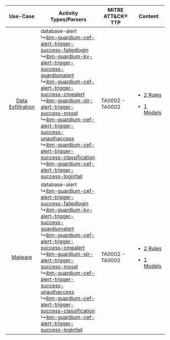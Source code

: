 |    Use-Case    | Activity Types/Parsers    | MITRE ATT&CK® TTP   | Content    |
|:----:| ---- | ---- | ---- |
| [Data Exfiltration](../../../UseCases/uc_data_exfiltration.md) |  database-alert<br> ↳[ibm-guardium-cef-alert-trigger-success-failedlogin](Ps/pC_ibmguardiumcefalerttriggersuccessfailedlogin.md)<br> ↳[ibm-guardium-kv-alert-trigger-success-guardiumalert](Ps/pC_ibmguardiumkvalerttriggersuccessguardiumalert.md)<br> ↳[ibm-guardium-cef-alert-trigger-success-cmealert](Ps/pC_ibmguardiumcefalerttriggersuccesscmealert.md)<br> ↳[ibm-guardium-str-alert-trigger-success-mssql](Ps/pC_ibmguardiumstralerttriggersuccessmssql.md)<br> ↳[ibm-guardium-cef-alert-trigger-success-unauthaccess](Ps/pC_ibmguardiumcefalerttriggersuccessunauthaccess.md)<br> ↳[ibm-guardium-cef-alert-trigger-success-classification](Ps/pC_ibmguardiumcefalerttriggersuccessclassification.md)<br> ↳[ibm-guardium-cef-alert-trigger-success-loginfail](Ps/pC_ibmguardiumcefalerttriggersuccessloginfail.md)<br> | TA0002 - TA0002<br> | [<ul><li>2 Rules</li></ul><ul><li>1 Models</li></ul>](RM/r_m_ibm_guardium_Data_Exfiltration.md) |
|    [Malware](../../../UseCases/uc_malware.md)    |  database-alert<br> ↳[ibm-guardium-cef-alert-trigger-success-failedlogin](Ps/pC_ibmguardiumcefalerttriggersuccessfailedlogin.md)<br> ↳[ibm-guardium-kv-alert-trigger-success-guardiumalert](Ps/pC_ibmguardiumkvalerttriggersuccessguardiumalert.md)<br> ↳[ibm-guardium-cef-alert-trigger-success-cmealert](Ps/pC_ibmguardiumcefalerttriggersuccesscmealert.md)<br> ↳[ibm-guardium-str-alert-trigger-success-mssql](Ps/pC_ibmguardiumstralerttriggersuccessmssql.md)<br> ↳[ibm-guardium-cef-alert-trigger-success-unauthaccess](Ps/pC_ibmguardiumcefalerttriggersuccessunauthaccess.md)<br> ↳[ibm-guardium-cef-alert-trigger-success-classification](Ps/pC_ibmguardiumcefalerttriggersuccessclassification.md)<br> ↳[ibm-guardium-cef-alert-trigger-success-loginfail](Ps/pC_ibmguardiumcefalerttriggersuccessloginfail.md)<br> | TA0002 - TA0002<br> | [<ul><li>2 Rules</li></ul><ul><li>1 Models</li></ul>](RM/r_m_ibm_guardium_Malware.md)    |
